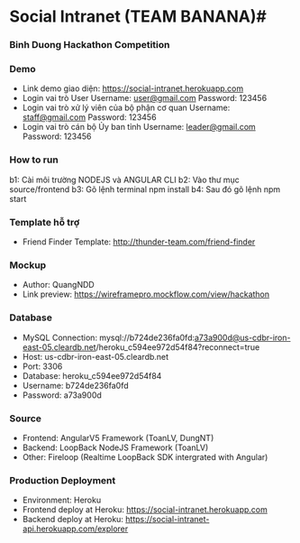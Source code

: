 # Social Intranet (TEAM BANANA)#

### Binh Duong Hackathon Competition ###

### Demo ###
* Link demo giao diện: https://social-intranet.herokuapp.com
* Login vai trò User
Username: user@gmail.com
Password: 123456
* Login vai trò xử lý viên của bộ phận cơ quan
Username: staff@gmail.com
Password: 123456
* Login vai trò cán bộ Ủy ban tỉnh
Username: leader@gmail.com
Password: 123456

### How to run ###
b1: Cài môi trường NODEJS và ANGULAR CLI
b2: Vào thư mục source/frontend
b3: Gõ lệnh terminal npm install
b4: Sau đó gõ lệnh npm start

### Template hỗ trợ ###

* Friend Finder Template: http://thunder-team.com/friend-finder

### Mockup ###

* Author: QuangNDD
* Link preview: https://wireframepro.mockflow.com/view/hackathon

### Database ###

* MySQL Connection: mysql://b724de236fa0fd:a73a900d@us-cdbr-iron-east-05.cleardb.net/heroku_c594ee972d54f84?reconnect=true
* Host: us-cdbr-iron-east-05.cleardb.net
* Port: 3306
* Database: heroku_c594ee972d54f84
* Username: b724de236fa0fd
* Password: a73a900d

### Source ###

* Frontend: AngularV5 Framework (ToanLV, DungNT)
* Backend: LoopBack NodeJS Framework (ToanLV)
* Other: Fireloop (Realtime LoopBack SDK intergrated with Angular)

### Production Deployment ###

* Environment: Heroku 
* Frontend deploy at Heroku: https://social-intranet.herokuapp.com
* Backend deploy at Heroku: https://social-intranet-api.herokuapp.com/explorer